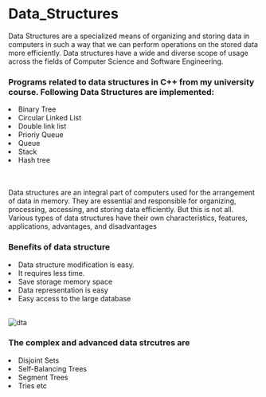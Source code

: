 # Data_Structures
<p>Data Structures are a specialized means of organizing and storing data in computers in such a way that we can perform operations on the stored data more efficiently. Data structures have a wide and diverse scope of usage across the fields of Computer Science and Software Engineering.</p>
<h3> Programs related to data structures in C++ from my university course.
 Following Data Structures are implemented: </h3>
<li> Binary Tree </li>
<li> Circular Linked List </li>
<li> Double link list </li>
<li> Prioriy Queue </li>
<li> Queue</li>
<li> Stack </li>
<li> Hash tree </li>
<br>

<br>

<p> Data structures are an integral part of computers used for the arrangement of data in memory. They are essential and responsible for organizing, processing, accessing, and storing data efficiently. But this is not all. Various types of data structures have their own characteristics, features, applications, advantages, and disadvantages </p> 
<h3>  Benefits of data structure </h3> 
<li> Data structure modification is easy.  </li> 
<li> It requires less time.</li> 
<li> Save storage memory space </li> 
<li> Data representation is easy</li>
<li> Easy access to the large database </li><br>

![dta](https://user-images.githubusercontent.com/55224607/193588277-3b2832c4-ca7f-47c4-98cc-0c40fe43a168.png)
<h3> The complex and advanced data strcutres are </h3> 
<li> Disjoint Sets</li>
<li> Self-Balancing Trees </li>
<li> Segment Trees </li>
<li> Tries etc </li>
